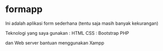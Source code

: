 # formapp
Ini adalah aplikasi form sederhana (tentu saja masih banyak kekurangan)

Teknologi yang saya gunakan :
HTML
CSS : Bootstrap
PHP

dan Web server bantuan menggunakan Xampp
